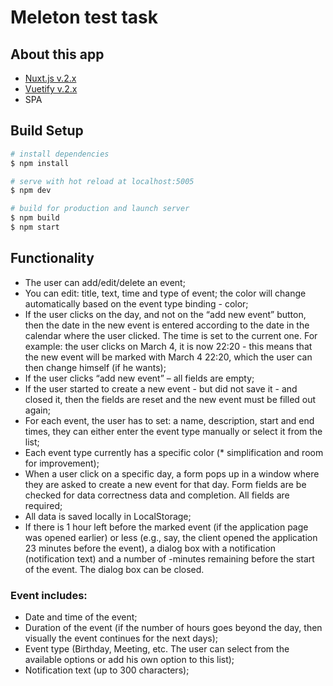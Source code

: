 # Meleton test task

## About this app
- [Nuxt.js v.2.x](https://nuxtjs.org)
- [Vuetify v.2.x](https://vuetifyjs.com/)
- SPA

## Build Setup

```bash
# install dependencies
$ npm install

# serve with hot reload at localhost:5005
$ npm dev

# build for production and launch server
$ npm build
$ npm start

```

## Functionality

- The user can add/edit/delete an event;
- You can edit: title, text, time and type of event; the color will change automatically based on the event type binding - color;
- If the user clicks on the day, and not on the “add new event” button, then the date in the new event is entered according to the date in the calendar where the user clicked. The time is set to the current one. For example: the user clicks on March 4, it is now 22:20 - this means that the new event will be marked with March 4 22:20, which the user can then change himself (if he wants);
- If the user clicks “add new event” – all fields are empty;
- If the user started to create a new event - but did not save it - and closed it, then the fields are reset and the new event must be filled out again;
- For each event, the user has to set: a name, description, start and end times, they can either enter the event type manually or select it from the list;
- Each event type currently has a specific color (* simplification and room for improvement);
- When a user click on a specific day, a form pops up in a window where they are asked to create a new event for that day. Form fields are be checked for data correctness data and completion. All fields are required;
- All data is saved locally in LocalStorage;
- If there is 1 hour left before the marked event (if the application page was opened earlier) or less (e.g., say, the client opened the application 23 minutes before the event), a dialog box with a notification (notification text) and a number of -minutes remaining before the start of the event. The dialog box can be closed.


### Event includes:
- Date and time of the event;
- Duration of the event (if the number of hours goes beyond the day, then visually the event continues for the next days);
- Event type (Birthday, Meeting, etc. The user can select from the available options or add his own option to this list);
- Notification text (up to 300 characters);
